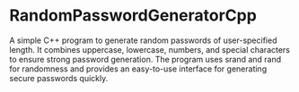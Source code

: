 # RandomPasswordGeneratorCpp
A simple C++ program to generate random passwords of user-specified length. It combines uppercase, lowercase, numbers, and special characters to ensure strong password generation. The program uses srand and rand for randomness and provides an easy-to-use interface for generating secure passwords quickly.
